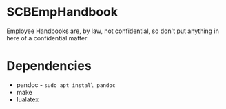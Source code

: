 # SCBEmpHandbook

Employee Handbooks are, by law, not confidential, so don't put anything in here of a confidential matter

# Dependencies

- pandoc - ```sudo apt install pandoc```
- make
- lualatex


